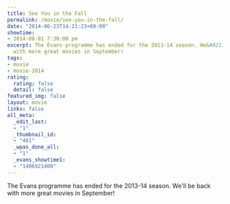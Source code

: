 ```yaml
---
title: See You in the Fall
permalink: /movie/see-you-in-the-fall/
date: "2014-06-23T14:21:23+00:00"
showtime:
- 2014-08-01 7:30:00 pm
excerpt: The Evans programme has ended for the 2013-14 season. We&#8217;ll be back
  with more great movies in September!
tags:
- movie
- movie-2014
rating:
  rating: false
  detail: false
featured_img: false
layout: movie
links: false
all_meta:
  _edit_last:
  - "1"
  _thumbnail_id:
  - "481"
  _wpas_done_all:
  - "1"
  _evans_showtime1:
  - "1406921400"
---
```


The Evans programme has ended for the 2013-14 season. We'll be back with more great movies in September!